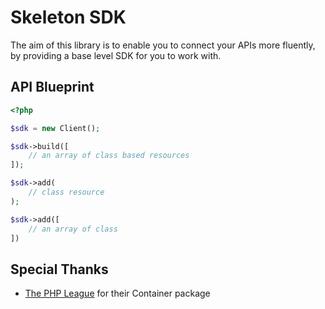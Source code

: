# Skeleton SDK

The aim of this library is to enable you to connect your APIs more fluently, by providing a base level SDK for you to work with.

## API Blueprint

```php
<?php

$sdk = new Client();

$sdk->build([
    // an array of class based resources
]);

$sdk->add(
    // class resource
);

$sdk->add([
    // an array of class
])

```

## Special Thanks

- [The PHP League](https://thephpleague.com/) for their Container package